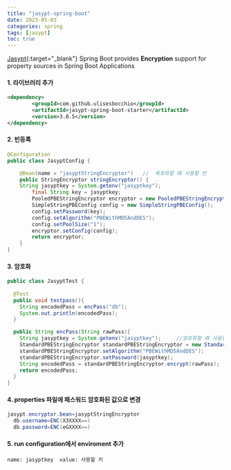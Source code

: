 ```yaml
---
title: "jasypt-spring-boot"
date: 2023-05-03
categories: spring  
tags: [jasypt]
toc: true
---
```

[Jasypt](https://github.com/ulisesbocchio/jasypt-spring-boot){:target="_blank"}  Spring Boot provides **Encryption** support for property sources in Spring Boot Applications

#### 1. 라이브러리 추가  
```xml
<dependency>
        <groupId>com.github.ulisesbocchio</groupId>
        <artifactId>jasypt-spring-boot-starter</artifactId>
        <version>3.0.5</version>
</dependency>
```

#### 2. 빈등록  
```java
@Configuration
public class JasyptConfig {

    @Bean(name = "jasyptStringEncryptor")   //	복호화할 때 사용할 빈
    public StringEncryptor stringEncryptor() {
	String jasyptkey = System.getenv("jasyptkey");
        final String key = jasyptkey;
        PooledPBEStringEncryptor encryptor = new PooledPBEStringEncryptor();
        SimpleStringPBEConfig config = new SimpleStringPBEConfig();
        config.setPassword(key);
        config.setAlgorithm("PBEWithMD5AndDES");
        config.setPoolSize("1");
        encryptor.setConfig(config);
        return encryptor;
    }
}
```

#### 3. 암호화
```java
public class JasyptTest {
	
  @Test
  public void testpass(){
    String encodedPass = encPass("db");   
    System.out.println(encodedPass);
  }

  public String encPass(String rawPass){
    String jasyptkey = System.getenv("jasyptkey");     //암호화할 때 사용할 키는 실행할 때 외부에서 주입
    StandardPBEStringEncryptor standardPBEStringEncryptor = new StandardPBEStringEncryptor();
    standardPBEStringEncryptor.setAlgorithm("PBEWithMD5AndDES");
    standardPBEStringEncryptor.setPassword(jasyptkey);			 
    String encodedPass = standardPBEStringEncryptor.encrypt(rawPass); 
    return encodedPass;
  }
}
```

#### 4. properties 파일에 패스워드 암호화된 값으로 변경  
```java
jasypt.encryptor.bean=jasyptStringEncryptor
  db.username=ENC(X3XXXX==)
  db.password=ENC(eGXXXX==)
```  

#### 5. run configuration에서 enviroment 추가
	name: jasyptkey  value: 사용할 키